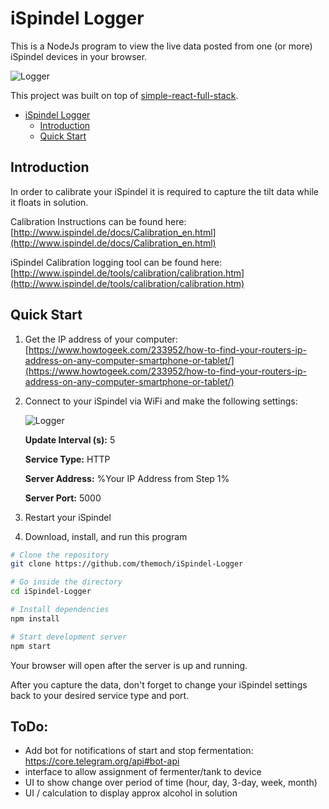 # iSpindel Logger

This is a NodeJs program to view the live data posted from one (or more) iSpindel devices in your browser.

![Logger](./src/images/logger.png)

This project was built on top of [simple-react-full-stack](https://github.com/crsandeep/simple-react-full-stack).

- [iSpindel Logger](#ispindel-logger)
  - [Introduction](#introduction)
  - [Quick Start](#quick-start)

## Introduction

In order to calibrate your iSpindel it is required to capture the tilt data while it floats in solution.

Calibration Instructions can be found here: [http://www.ispindel.de/docs/Calibration_en.html](http://www.ispindel.de/docs/Calibration_en.html)

iSpindel Calibration logging tool can be found here: [http://www.ispindel.de/tools/calibration/calibration.htm](http://www.ispindel.de/tools/calibration/calibration.htm)

## Quick Start

1) Get the IP address of your computer: [https://www.howtogeek.com/233952/how-to-find-your-routers-ip-address-on-any-computer-smartphone-or-tablet/](https://www.howtogeek.com/233952/how-to-find-your-routers-ip-address-on-any-computer-smartphone-or-tablet/)

2) Connect to your iSpindel via WiFi and make the following settings:

    ![Logger](./src/images/settings.png)
    
    **Update Interval (s):** 5
    
    **Service Type:** HTTP
    
    **Server Address:** %Your IP Address from Step 1%
    
    **Server Port:** 5000 

3) Restart your iSpindel

4) Download, install, and run this program 
```bash
# Clone the repository
git clone https://github.com/themoch/iSpindel-Logger

# Go inside the directory
cd iSpindel-Logger

# Install dependencies
npm install

# Start development server
npm start
```

Your browser will open after the server is up and running.  

After you capture the data, don't forget to change your iSpindel settings back to your desired service type and port.


## ToDo:
* Add bot for notifications of start and stop fermentation: https://core.telegram.org/api#bot-api
* interface to allow assignment of fermenter/tank to device
* UI to show change over period of time (hour, day, 3-day, week, month)
* UI / calculation to display approx alcohol in solution
